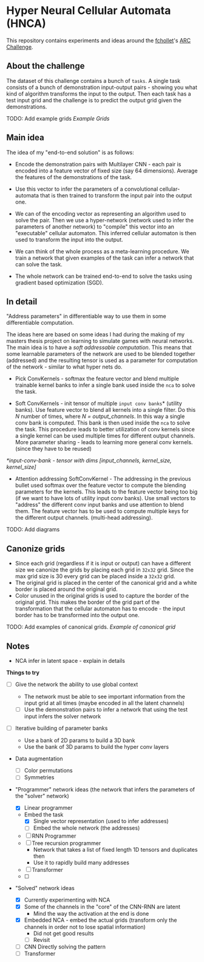 # Hyper Neural Cellular Automata (HNCA)

This repository contains experiments and ideas around the [fchollet](https://twitter.com/fchollet)'s [ARC Challenge](https://www.kaggle.com/c/abstraction-and-reasoning-challenge/).

## About the challenge

The dataset of this challenge contains a bunch of `tasks`.
A single task consists of a bunch of demonstration input-output pairs - showing
you what kind of algorithm transforms the input to the output. Then each task
has a test input grid and the challenge is to predict the output grid given
the demonstrations.

TODO: Add example grids
_Example Grids_

## Main idea

The idea of my "end-to-end solution" is as follows:

- Encode the demonstration pairs with Multilayer CNN - each pair is encoded into
  a feature vector of fixed size (say 64 dimensions). Average the features
  of the demonstrations of the task.

- Use this vector to infer the parameters of a convolutional cellular-automata that
  is then trained to transform the input pair into the output one.

- We can of the encoding vector as representing an algorithm used to solve the pair.
  Then we use a hyper-network (network used to infer the parameters of another network) to "compile" this vector into an "executable" cellular automaton.
  This inferred cellular automaton is then used to transform the input into the output.

- We can think of the whole process as a meta-learning procedure. We train a network
  that given examples of the task can infer a network that can solve the task.

- The whole network can be trained end-to-end to solve the tasks using gradient
  based optimization (SGD).

## In detail

"Address parameters" in differentiable way to use them in
some differentiable computation.

The ideas here are based on some ideas I had during the making of my masters
thesis project on learning to simulate games with neural networks.
The main idea is to have a _soft addressable computation_. This means
that some learnable parameters of the network are used to be blended
together (addressed) and the resulting tensor is used as
a parameter for computation of the network - similar to what hyper nets do.

- Pick ConvKernels - softmax the feature vector and blend multiple trainable
  kernel banks to infer a single bank used inside the `nca` to solve the task.

- Soft ConvKernels - init tensor of multiple `input conv banks`\* (utility banks).
  Use feature vector to blend all kernels into a single filter.
  Do this _N_ number of times, where _N = output_channels_.
  In this way a single conv bank is computed. This bank is then used inside
  the `nca` to solve the task.
  This procedure leads to better utilization of conv kernels since
  a single kernel can be used multiple times for different output channels.
  More parameter sharing - leads to learning more general conv kernels.
  (since they have to be reused)

_\*input-conv-bank - tensor with dims [input_channels, kernel_size, kernel_size]_

- Attention addressing SoftConvKernel - The addressing in the previous
  bullet used softmax over the feature vector to compute the blending parameters
  for the kernels. This leads to the feature vector being too big (if we want to
  have lots of utility input conv banks).
  Use small vectors to "address" the different conv input banks and
  use attention to blend them. The feature vector has to be used to compute
  multiple keys for the different output channels. (multi-head addressing).

TODO: Add diagrams

## Canonize grids

- Since each grid (regardless if it is input or output) can have a different size
  we canonize the grids by placing each grid in `32x32` grid. Since the max grid size
  is 30 every grid can be placed inside a `32x32` grid.
- The original grid is placed in the center of the canonical grid and
  a white border is placed around the original grid.
- Color unused in the original grids is used to capture the border of the
  original grid. This makes the border of the grid part of the transformation
  that the cellular automaton has to encode - the input border has to be
  transformed into the output one.

TODO: Add examples of canonical grids.
_Example of canonical grid_

## Notes

- NCA infer in latent space - explain in details

**Things to try**

- [ ] Give the network the ability to use global context

  - The network must be able to see important information from the
    input grid at all times (maybe encoded in all the latent channels)
  - [ ] Use the demonstration pairs to infer a network that using the
        test input infers the solver network

- [ ] Iterative building of parameter banks

  - Use a bank of 2D params to build a 3D bank
  - Use the bank of 3D params to build the hyper conv layers

- Data augmentation

  - [ ] Color permutations
  - [ ] Symmetries

- "Programmer" network ideas (the network that infers the parameters of the "solver" network)

  - [x] Linear programmer
  - Embed the task
    - [x] Single vector representation (used to infer addresses)
    - [ ] Embed the whole network (the addresses)
  - [ ] RNN Programmer
  - [ ] Tree recursion programmer
    - Network that takes a list of fixed length 1D tensors and duplicates then
    - Use it to rapidly build many addresses
  - [ ] Transformer
  - [ ]

- "Solved" network ideas
  - [x] Currently experimenting with NCA
  - [x] Some of the channels in the "core" of the CNN-RNN are latent
    - Mind the way the activation at the end is done
  - [x] Embedded NCA - embed the actual grids (transform only the channels in order not to lose spatial information)
    - Did not get good results
    - [ ] Revisit
  - [ ] CNN Directly solving the pattern
  - [ ] Transformer
